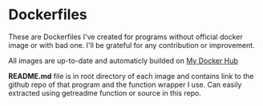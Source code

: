 # Dockerfiles
These are Dockerfiles I've created for programs without official docker image or with bad one. I'll be grateful for any contribution or improvement.

All images are up-to-date and automaticly builded on [My Docker Hub](https://hub.docker.com/u/ondrejmo)  

**README.md** file is in root directory of each image and contains link to the github repo of that program and the function wrapper I use. Can easily extracted using getreadme function or source in this repo. 


